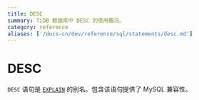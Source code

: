 ```yaml
---
title: DESC
summary: TiDB 数据库中 DESC 的使用概况。
category: reference
aliases: ['/docs-cn/dev/reference/sql/statements/desc.md']
---
```


# DESC

`DESC` 语句是 [`EXPLAIN`](/sql-statements/sql-statement-explain.md) 的别名。包含该语句提供了 MySQL 兼容性。
